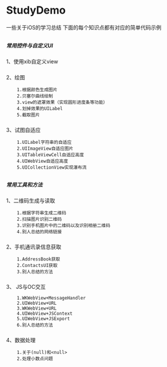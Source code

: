 # StudyDemo
一些关于iOS的学习总结
下面的每个知识点都有对应的简单代码示例

##
***************************************************常用控件与自定义UI***************************************************
###
1、使用xib自定义view

###
2、绘图

        1.根据颜色生成图片
        2.贝塞尔曲线绘制
        3.view的遮罩效果（实现圆形进度条等功能）
        4.划掉效果的UILabel
        5.截取图片
        
###
3、试图自适应

        1.UILabel字符串的自适应
        2.UIImageView自适应图片
        3.UITableViewCell自适应高度
        4.UIWebView自适应高度
        5.UICollectionView实现瀑布流
        
##
*****************************************************常用工具和方法*****************************************************
###
1、二维码生成与读取

        1.根据字符串生成二维码
        2.扫描图片识别二维码
        3.识别手机图片中的二维码以及识别相册二维码
        4.别人总结的网络链接

###
2、手机通讯录信息获取

        1.AddressBook获取
        2.ContactsUI获取
        3.别人总结的方法
    
###
3、 JS与OC交互

        1.WKWebView+MessageHandler
        2.UIWebView+URL
        3.WKWebView+URL
        4.UIWebView+JSContext
        5.UIWebView+JSExport
        6.别人总结的方法
        
###
4、数据处理

        1.关于(null)和<null>
        2.处理小数点问题
